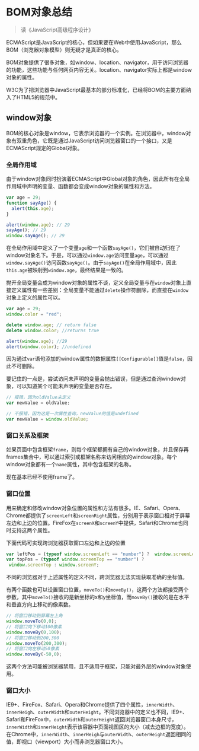 # BOM对象总结

>  读《JavaScript高级程序设计》

ECMAScript是JavaScript的核心，但如果要在Web中使用JavaScript，那么BOM（浏览器对象模型）则无疑才是真正的核心。

BOM对象提供了很多对象，如window、location、navigator，用于访问浏览器的功能，这些功能与任何网页内容无关。location、navigator实际上都是window对象的属性。

W3C为了把浏览器中JavaScript最基本的部分标准化，已经将BOM的主要方面纳入了HTML5的规范中。

## window对象

BOM的核心对象是window，它表示浏览器的一个实例。在浏览器中，window对象有双重角色，它既是通过JavaScript访问浏览器窗口的一个接口，又是ECMAScript规定的Global对象。

### 全局作用域

由于window对象同时扮演着ECMAScript中Global对象的角色，因此所有在全局作用域中声明的变量、函数都会变成window对象的属性和方法。

```javascript
var age = 29;
function sayAge() {
  alert(this.age);
}

alert(window.age); // 29
sayAge(); // 29
window.sayAge(); // 29
```

在全局作用域中定义了一个变量`age`和一个函数`sayAge()`，它们被自动归在了window对象名下。于是，可以通过`window.age`访问变量`age`，可以通过`window.sayAge()`访问函数`sayAge()`。由于`sayAge()`在全局作用域中，因此`this.age`被映射到`window.age`，最终结果是一致的。

抛开全局变量会成为window对象的属性不谈，定义全局变量与在`window`对象上直接定义属性有一些差别：全局变量不能通过`delete`操作符删除，而直接在`window`对象上定义的属性可以。

```javascript
var age = 29; 
window.color = "red"; 

delete window.age; // return false
delete window.color; //returns true 

alert(window.age); //29 
alert(window.color); //undefined
```

因为通过`var`语句添加的window属性的数据属性`[[Configurable]]`值是`false`，因此不可删除。

要记住的一点是，尝试访问未声明的变量会抛出错误，但是通过查询window对象，可以知道某个可能未声明的变量是否存在。

```javascript
// 报错，因为oldValue未定义
var newValue = oldValue;

// 不报错，因为这是一次属性查询，newValue的值是undefined
var newValue = window.oldValue;
```

### 窗口关系及框架

如果页面中包含框架`frame`，则每个框架都拥有自己的window对象，并且保存再frames集合中，可以通过索引或框架名称来访问相应的window对象。每个window对象都有一个`name`属性，其中包含框架的名称。

现在基本已经不使用frame了。

### 窗口位置

用来确定和修改window对象位置的属性和方法有很多。IE、Safari、Opera、Chrome都提供了`screenLeft`和`screenRight`属性，分别用于表示窗口相对于屏幕左边和上边的位置。FireFox在`screenX`和`screenY`中提供，Safari和Chrome也同时支持这两个属性。

下面代码可实现跨浏览器获取窗口左边和上边的位置

```javascript
var leftPos = (typeof window.screenLeft == "number") ?  window.screenLeft : window.screenX; 
var topPos = (typeof window.screenTop == "number") ? 
 window.screenTop : window.screenY;
```

不同的浏览器对于上述属性的定义不同，跨浏览器无法实现获取准确的坐标值。

有两个函数也可以设置窗口位置，`moveTo()`和`moveBy()`，这两个方法都接受两个参数，其中`moveTo()`接收的是新坐标的x和y坐标值，而`moveBy()`接收的是在水平和垂直方向上移动的像素数。

```javascript
// 将窗口移动到屏幕左上角
window.moveTo(0,0); 
// 将窗口向下移动100像素
window.moveBy(0,100); 
// 将窗口移动到200,300
window.moveTo(200,300); 
// 将窗口向左移动50像素
window.moveBy(-50,0);
```

这两个方法可能被浏览器禁用，且不适用于框架，只能对最外层的window对象使用。

### 窗口大小

IE9+、FireFox、Safari、Opera和Chrome提供了四个属性，`innerWidth`、`innerHeigh`、`outerWidth`和`outerHeight`。不同浏览器中的定义也不同，IE9+、Safari和FireFox中，`outerWidth`和`outerHeight`返回浏览器窗口本身尺寸，`innerWidth`和`innerHeight`表示该容器中页面视图区的大小（减去边框的宽度）。在Chrome中，`innerWidth`、`innerHeigh`与`outerWidth`、`outerHeight`返回相同的值，即视口（viewport）大小而非浏览器窗口大小。
